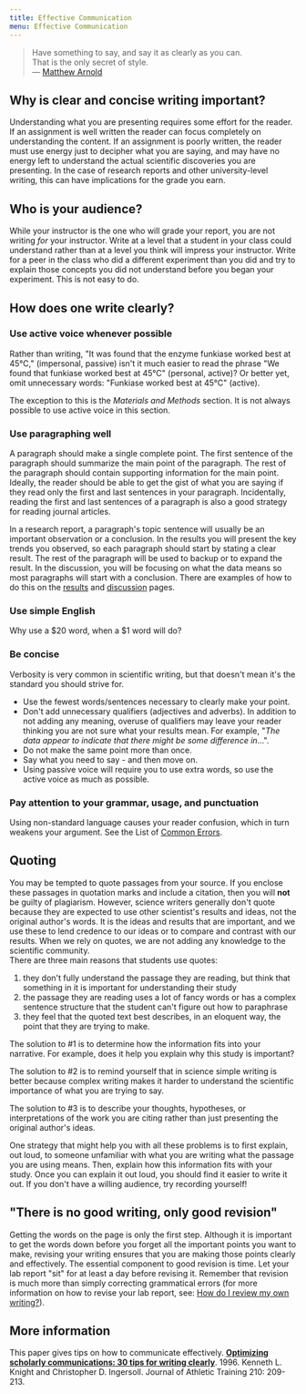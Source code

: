 ```yaml
---
title: Effective Communication
menu: Effective Communication
---
```


> Have something to say, and say it as clearly as you can.  
That is the only secret of style.  
— [Matthew Arnold](https://en.wikipedia.org/wiki/Matthew_Arnold)

## Why is clear and concise writing important?

Understanding what you are presenting requires some effort for the reader. If an assignment is well written the reader can focus completely on understanding the content. If an assignment is poorly written, the reader must use energy just to decipher what you are saying, and may have no energy left to understand the actual scientific discoveries you are presenting. In the case of research reports and other university-level writing, this can have implications for the grade you earn.

## Who is your audience?

While your instructor is the one who will grade your report, you are not writing _for_ your instructor. Write at a level that a student in your class could understand rather than at a level you think will impress your instructor. Write for a peer in the class who did a different experiment than you did and try to explain those concepts you did not understand before you began your experiment. This is not easy to do.

## How does one write clearly?

### Use active voice whenever possible

Rather than writing, "It was found that the enzyme funkiase worked best at 45&deg;C," (impersonal, passive) isn't it much easier to read the phrase "We found that funkiase worked best at 45&deg;C" (personal, active)? Or better yet, omit unnecessary words: "Funkiase worked best at 45&deg;C" (active).

The exception to this is the _Materials and Methods_ section. It is not always possible to use active voice in this section.

### Use paragraphing well

A paragraph should make a single complete point. The first sentence of the paragraph should summarize the main point of the paragraph. The rest of the paragraph should contain supporting information for the main point. Ideally, the reader should be able to get the gist of what you are saying if they read only the first and last sentences in your paragraph. Incidentally, reading the first and last sentences of a paragraph is also a good strategy for reading journal articles.

In a research report, a paragraph's topic sentence will usually be an important observation or a conclusion. In the results you will present the key trends you observed, so each paragraph should start by stating a clear result. The rest of the paragraph will be used to backup or to expand the result. In the discussion, you will be focusing on what the data means so most paragraphs will start with a conclusion. There are examples of how to do this on the [results](/lab-report-structure/results) and [discussion](/lab-report-structure/discussion) pages.

### Use simple English

Why use a $20 word, when a $1 word will do?

### Be concise

Verbosity is very common in scientific writing, but that doesn't mean it's the standard you should strive for.

* Use the fewest words/sentences necessary to clearly make your point.
* Don't add unnecessary qualifiers (adjectives and adverbs). In addition to not adding any meaning, overuse of qualifiers may leave your reader thinking you are not sure what your results mean. For example, "_The data appear to indicate that there might be some difference in_&hellip;".
* Do not make the same point more than once.
* Say what you need to say - and then move on.
* Using passive voice will require you to use extra words, so use the active voice as much as possible.

### Pay attention to your grammar, usage, and punctuation

Using non-standard language causes your reader confusion, which in turn weakens your argument. See the List of [Common Errors](/common-errors).

<a name="toc3"></a>

## Quoting

You may be tempted to quote passages from your source. If you enclose these passages in quotation marks and include a citation, then you will **not** be guilty of plagiarism. However, science writers generally don't quote because they are expected to use other scientist's results and ideas, not the original author's words. It is the ideas and results that are important, and we use these to lend credence to our ideas or to compare and contrast with our results. When we rely on quotes, we are not adding any knowledge to the scientific community.  
There are three main reasons that students use quotes:

1.  they don't fully understand the passage they are reading, but think that something in it is important for understanding their study
2.  the passage they are reading uses a lot of fancy words or has a complex sentence structure that the student can't figure out how to paraphrase
3.  they feel that the quoted text best describes, in an eloquent way, the point that they are trying to make.

The solution to #1 is to determine how the information fits into your narrative. For example, does it help you explain why this study is important?  

The solution to #2 is to remind yourself that in science simple writing is better because complex writing makes it harder to understand the scientific importance of what you are trying to say.  

The solution to #3 is to describe your thoughts, hypotheses, or interpretations of the work you are citing rather than just presenting the original author's ideas.  

One strategy that might help you with all these problems is to first explain, out loud, to someone unfamiliar with what you are writing what the passage you are using means. Then, explain how this information fits with your study. Once you can explain it out loud, you should find it easier to write it out. If you don't have a willing audience, try recording yourself!

## "There is no good writing, only good revision"

Getting the words on the page is only the first step. Although it is important to get the words down before you forget all the important points you want to make, revising your writing ensures that you are making those points clearly and effectively. The essential component to good revision is time. Let your lab report "sit" for at least a day before revising it. Remember that revision is much more than simply correcting grammatical errors (for more information on how to revise your lab report, see: [How do I review my own writing?](/review-and-revision)).

## More information

This paper gives tips on how to communicate effectively. **[Optimizing scholarly communications: 30 tips for writing clearly](http://www.ncbi.nlm.nih.gov/pmc/articles/PMC1318505/)**. 1996. Kenneth L. Knight and Christopher D. Ingersoll. Journal of Athletic Training 210: 209-213.
